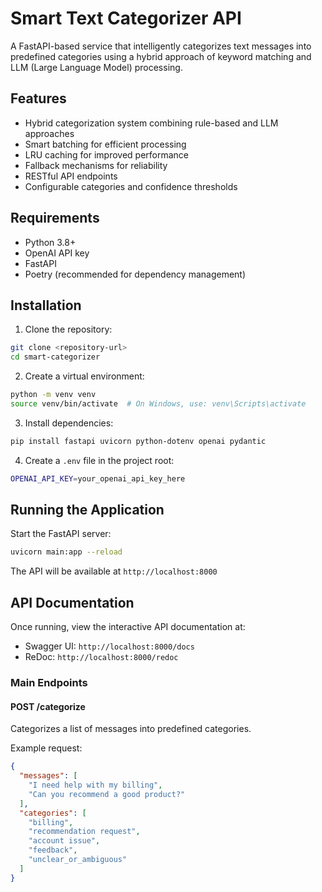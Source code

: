 # Smart Text Categorizer API

A FastAPI-based service that intelligently categorizes text messages into predefined categories using a hybrid approach of keyword matching and LLM (Large Language Model) processing.

## Features

- Hybrid categorization system combining rule-based and LLM approaches
- Smart batching for efficient processing
- LRU caching for improved performance
- Fallback mechanisms for reliability
- RESTful API endpoints
- Configurable categories and confidence thresholds

## Requirements

- Python 3.8+
- OpenAI API key
- FastAPI
- Poetry (recommended for dependency management)

## Installation

1. Clone the repository:
```bash
git clone <repository-url>
cd smart-categorizer
```

2. Create a virtual environment:
```bash
python -m venv venv
source venv/bin/activate  # On Windows, use: venv\Scripts\activate
```

3. Install dependencies:
```bash
pip install fastapi uvicorn python-dotenv openai pydantic
```

4. Create a `.env` file in the project root:
```bash
OPENAI_API_KEY=your_openai_api_key_here
```

## Running the Application

Start the FastAPI server:
```bash
uvicorn main:app --reload
```

The API will be available at `http://localhost:8000`

## API Documentation

Once running, view the interactive API documentation at:
- Swagger UI: `http://localhost:8000/docs`
- ReDoc: `http://localhost:8000/redoc`

### Main Endpoints

#### POST /categorize
Categorizes a list of messages into predefined categories.

Example request:
```json
{
  "messages": [
    "I need help with my billing",
    "Can you recommend a good product?"
  ],
  "categories": [
    "billing",
    "recommendation request",
    "account issue",
    "feedback",
    "unclear_or_ambiguous"
  ]
}
```
